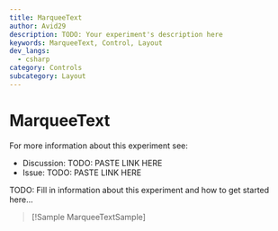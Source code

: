 ```yaml
---
title: MarqueeText
author: Avid29
description: TODO: Your experiment's description here
keywords: MarqueeText, Control, Layout
dev_langs:
  - csharp
category: Controls
subcategory: Layout
---
```


<!-- To know about all the available Markdown syntax, Check out https://docs.microsoft.com/contribute/markdown-reference -->
<!-- Ensure you remove all comments before submission, to ensure that there are no formatting issues when displaying this page.  -->
<!-- It is recommended to check how the Documentation will look in the sample app, before Merging a PR -->
<!-- **Note:** All links to other docs.microsoft.com pages should be relative without locale, i.e. for the one above would be /contribute/markdown-reference -->
<!-- Included images should be optimized for size and not include any Intellectual Property references. -->

# MarqueeText

For more information about this experiment see:
- Discussion: TODO: PASTE LINK HERE
- Issue: TODO: PASTE LINK HERE

TODO: Fill in information about this experiment and how to get started here...

> [!Sample MarqueeTextSample]
